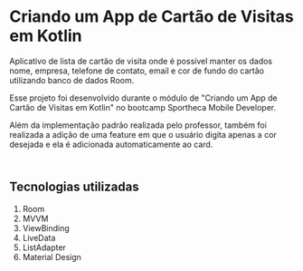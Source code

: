 # Criando um App de Cartão de Visitas em Kotlin

Aplicativo de lista de cartão de visita onde é possível manter os dados nome, empresa, telefone de contato, email e cor de fundo do cartão utilizando banco de dados Room.

Esse projeto foi desenvolvido durante o módulo de "Criando um App de Cartão de Visitas em Kotlin" no bootcamp Sportheca Mobile Developer.

Além da implementação padrão realizada pelo professor, também foi realizada a adição de uma feature em que o usuário digita apenas a cor desejada e ela é adicionada automaticamente ao card.


## <br />Tecnologias utilizadas
1. Room
2. MVVM
3. ViewBinding
4. LiveData
5. ListAdapter
6. Material Design

